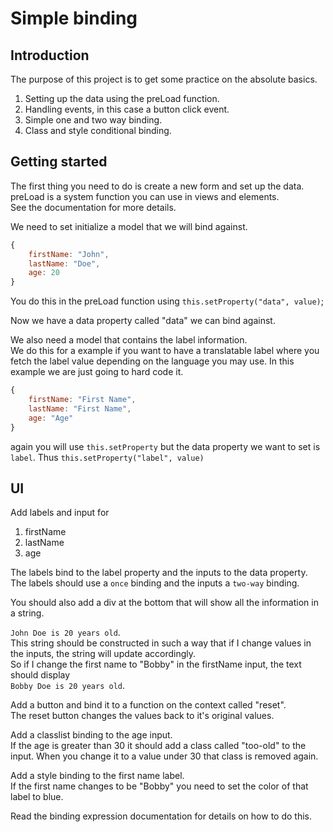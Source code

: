 # Simple binding

## Introduction
The purpose of this project is to get some practice on the absolute basics.

1. Setting up the data using the preLoad function.
2. Handling events, in this case a button click event.
3. Simple one and two way binding.
4. Class and style conditional binding. 

## Getting started

The first thing you need to do is create a new form and set up the data.  
preLoad is a system function you can use in views and elements.  
See the documentation for more details.

We need to set initialize a model that we will bind against.

```js
{
    firstName: "John",
    lastName: "Doe",
    age: 20
}
```

You do this in the preLoad function using `this.setProperty("data", value)`;

Now we have a data property called "data" we can bind against.

We also need a model that contains the label information.  
We do this for a example if you want to have a translatable label where you fetch the label value depending on the language you may use.
In this example we are just going to hard code it.

```js
{
    firstName: "First Name",
    lastName: "First Name",
    age: "Age"
}
```

again you will use `this.setProperty` but the data property we want to set is `label`.
Thus `this.setProperty("label", value)`

## UI

Add labels and input for 
1. firstName
1. lastName
1. age

The labels bind to the label property and the inputs to the data property.
The labels should use a `once` binding and the inputs a `two-way` binding.

You should also add a div at the bottom that will show all the information in a string.

`John Doe is 20 years old`.  
This string should be constructed in such a way that if I change values in the inputs, the string will update accordingly.  
So if I change the first name to "Bobby" in the firstName input, the text should display  
`Bobby Doe is 20 years old`.

Add a button and bind it to a function on the context called "reset".  
The reset button changes the values back to it's original values.

Add a classlist binding to the age input.  
If the age is greater than 30 it should add a class called "too-old" to the input.
When you change it to a value under 30 that class is removed again.

Add a style binding to the first name label.  
If the first name changes to be "Bobby" you need to set the color of that label to blue.

Read the binding expression documentation for details on how to do this.  
